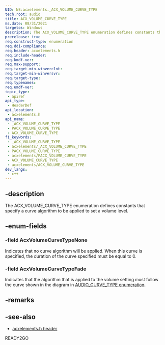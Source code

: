 ```yaml
---
UID: NE:acxelements._ACX_VOLUME_CURVE_TYPE
tech.root: audio 
title: ACX_VOLUME_CURVE_TYPE
ms.date: 08/31/2021
targetos: Windows
description: The ACX_VOLUME_CURVE_TYPE enumeration defines constants that specify a curve algorithm to be applied to set a volume level.
prerelease: true
req.construct-type: enumeration
req.ddi-compliance: 
req.header: acxelements.h
req.include-header: 
req.kmdf-ver: 
req.max-support: 
req.target-min-winverclnt: 
req.target-min-winversvr: 
req.target-type: 
req.typenames: 
req.umdf-ver: 
topic_type:
 - apiref
api_type:
 - HeaderDef
api_location:
 - acxelements.h
api_name:
 - _ACX_VOLUME_CURVE_TYPE
 - PACX_VOLUME_CURVE_TYPE
 - ACX_VOLUME_CURVE_TYPE
f1_keywords:
 - _ACX_VOLUME_CURVE_TYPE
 - acxelements/_ACX_VOLUME_CURVE_TYPE
 - PACX_VOLUME_CURVE_TYPE
 - acxelements/PACX_VOLUME_CURVE_TYPE
 - ACX_VOLUME_CURVE_TYPE
 - acxelements/ACX_VOLUME_CURVE_TYPE
dev_langs:
 - c++
---
```


## -description

The ACX_VOLUME_CURVE_TYPE enumeration defines constants that specify a curve algorithm to be applied to set a volume level.

## -enum-fields

### -field AcxVolumeCurveTypeNone

Indicates that no curve algorithm will be applied. When this curve is specified, the duration of the curve specified must be equal to 0.

### -field AcxVolumeCurveTypeFade

Indicates that the algorithm that is applied to the volume setting must follow the curve shown in the diagram in [AUDIO_CURVE_TYPE enumeration](/windows-hardware/drivers/ddi/ksmedia/ne-ksmedia-audio_curve_type).

## -remarks


## -see-also

- [acxelements.h header](index.md)

READY2GO

